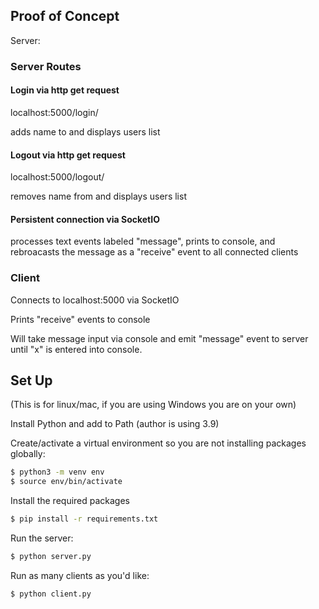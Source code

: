 ## Proof of Concept

Server:

### Server Routes

#### Login via http get request

localhost:5000/login/<name>

adds name to and displays users list

#### Logout via http get request

localhost:5000/logout/<name>

removes name from and displays users list

#### Persistent connection via SocketIO

processes text events labeled "message", prints to console, and rebroacasts the message as a "receive" event to all connected clients

### Client

Connects to localhost:5000 via SocketIO

Prints "receive" events to console

Will take message input via console and emit "message" event to server until "x" is entered into console.

## Set Up

(This is for linux/mac, if you are using Windows you are on your own)

Install Python and add to Path (author is using 3.9)

Create/activate a virtual environment so you are not installing packages globally:

```sh
$ python3 -m venv env
$ source env/bin/activate
```

Install the required packages

```sh
$ pip install -r requirements.txt
```

Run the server:

```sh
$ python server.py
```

Run as many clients as you'd like:

```sh
$ python client.py
```
